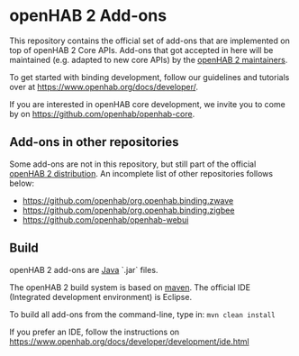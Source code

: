 # openHAB 2 Add-ons

This repository contains the official set of add-ons that are implemented on top of openHAB 2 Core APIs.
Add-ons that got accepted in here will be maintained (e.g. adapted to new core APIs)
by the [openHAB 2 maintainers](https://github.com/orgs/openhab/teams/2-x-add-ons-maintainers).

To get started with binding development, follow our guidelines and tutorials over at https://www.openhab.org/docs/developer/.

If you are interested in openHAB core development, we invite you to come by on https://github.com/openhab/openhab-core.

## Add-ons in other repositories

Some add-ons are not in this repository, but still part of the official [openHAB 2 distribution](https://github.com/openhab/openhab-distro).
An incomplete list of other repositories follows below:

* https://github.com/openhab/org.openhab.binding.zwave
* https://github.com/openhab/org.openhab.binding.zigbee
* https://github.com/openhab/openhab-webui

## Build

openHAB 2 add-ons are [Java](https://en.wikipedia.org/wiki/Java_(programming_language)) `.jar` files.

The openHAB 2 build system is based on [maven](https://maven.apache.org/what-is-maven.html).
The official IDE (Integrated development environment) is Eclipse.

To build all add-ons from the command-line, type in:
`mvn clean install`

If you prefer an IDE, follow the instructions on https://www.openhab.org/docs/developer/development/ide.html
